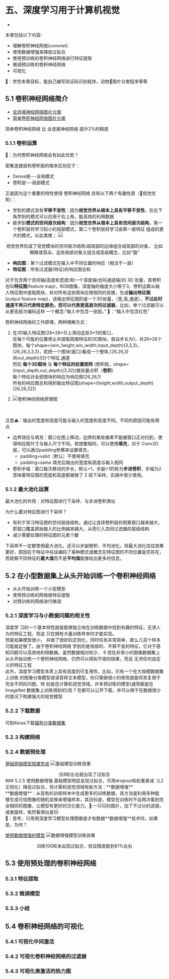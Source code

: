 # 五、深度学习用于计算机视觉
-
本章包括以下内容:

* 理解卷积神经网络(convnet)
* 使用数据增强来降低过拟合
* 使用预训练的卷积神经网络进行特征提取
* 微调预训练的卷积神经网络
* 可视化

👻：学完本章目标，能自己编写验证码识别程序，动物🐒图片分类程序等等

## 5.1 卷积神经网络简介
* [全连接神经网络图片分类](https://github.com/CLgithub/tensorFlowLearn/blob/master/learn2/0-book/3/book2.1.py)
* [简单卷积神经网络图片分类](https://github.com/CLgithub/tensorFlowLearn/blob/master/learn2/0-book/5/book5.1.py)

简单卷积神经网络 比 全连接神经网络 提升2%的精度

### 5.1.1 卷积运算
👻：为何卷积神经网络会有如此优势？

密集连接层和卷积层的根本区别在于：

* Dense层---全局模式
* 卷积层---局部模式

正是因为这个重要的特性使得 卷积神经网络 具有以下两个有趣性质（👻视觉优势）：

* 学到的模式具有**平移不变性**：因为**视觉世界从根本上具有平移不变性**，在左下角学到的模式可以应用于右上角，能高效的利用数据
* 能学到**模式的空间层次结构**：因为**视觉世界从根本上具有空间层次结构**，第一个卷积层将学习较小的局部模式，第二个卷积层将学习由第一层特征 组成的更大的模式，以此类推；
![](images/5.1-1.png)
<center>视觉世界形成了视觉模块的空间层次结构:超局部的边缘组合成局部的对象， 比如眼睛或耳朵，这些局部对象又组合成高级概念，比如“猫”</center>


* **响应图**：某个过滤模式在输入中不同位置的响应（相当于一层）
* **特征图**：所有过滤器(特征)的响应图总和

对于包含两个空间轴(高度和宽度)和一个深度轴(也叫通道轴)的 3D 张量，其卷积也叫**特征图**(feature map)，RGB图像，深度轴的维度大小等于3，卷积运算从输入特征图中提取图块，并对所有这些图块应用相同的变换，生成**输出特征图**(output feature map)，该输出特征图扔是一个3D张量，（宽,高,通道），**不过此时通道不再只代表特定颜色，而可以代表更高层次的过滤器**，比如，单个过滤器可以从更高层次编码这样 一个概念:“输入中包含一张脸。” 👻：“输入中包含红色”

卷积神经网络的工作原理，两种理解方式：

1. 在3D输入特征图(28\*28\*3)上滑动这些3*3的窗口，<br>
在每个可能的位置停止并提取周围特征的3D图块，假设步长为1，共26\*26个图块，每个shape=(win\_height,win\_width,input\_depth)(3,3,3)，(26,26,3,3,3)，若把一个图块(窗口)看成一个整体,(26,26,3)<br>
共out\_depth(32)个特征,通道<br>
然后 **每个3D图块** 与 **每个特征的权重矩阵** (卷积核，shape=(input\_depth,out\_depth)(3,32))做张量点积（**卷积**）<br>
每个特征对全部图块的响应为响应图(26,26,1)<br>
所有的响应图总和得到输出特征图(shape=(height,width,output\_depth)(26,26,32))

2. ![卷积神经网络原理图](images/5.1-2_卷积神经网络原理图.png)
<br><br><br>

注意⚠️：输出的宽度和高度可能与输入的宽度和高度不同。不同的原因可能有两点

* 边界效应与填充：窗口在图上移动，边界的某些像素不能被窗口正对扫到，使得响应图尺寸与输入尺寸不同。若想要相同，可以使用**填充**，对于 Conv2D 层，可以通过padding参赛来设置填充，
	* padding=valid（默认）不使用填充
	* padding=same 填充后输出的宽度和高度与输入相同
* 卷积步幅：窗口每次移动的步长，默认=1，步副>1的称为**步进卷积**，步幅为2意味着特征图的宽度和高度都被做了 2 倍下采样，实践中很少使用。

### 5.1.2 最大池化运算
最大池化的作用：对特征图进行下采样，与步进卷积类似

为什么要对特征图进行下采样？

* 有利于学习特征图的空间层级结构，通过让连续卷积层的观察窗口越来越大，即窗口覆盖原始输入的比例越来越大，从而引入空间过滤器的层级结构
* 减少需要处理的特征图的元素个数

下采样不一定都使用最大池化，还可以步副卷积、平均池化，但最大池化往往效果更好，原因在于特征中往往编码了某种模式或概念在特征图的不同位置是否存在，而观察不同特征的**最大值**而不是**平均值**能够给出更多的信息。


## 5.2 在小型数据集上从头开始训练一个卷积神经网络
* 从头开始训练一个小型模型
* 使用预训练的网络做特征提取
* 对预训练的网络进行微调

### 5.2.1 深度学习与小数据问题的相关性
深度学 习的一个基本特性就是能够独立地在训练数据中找到有趣的特征，无须人为的特征工程，而这 只在拥有大量训练样本时才能实现。<br>
但是如果模型很小， 并做了很好的正则化，同时任务非常简单，那么几百个样本可能就足够了。由于卷积神经网络 学到的是局部的、平移不变的特征，它对于感知问题可以高效地利用数据。虽然数据相对较少， 6 但在非常小的图像数据集上从头开始训练一个卷积神经网络，仍然可以得到不错的结果，而且 无须任何自定义的特征工程<br>
此外，深度学习模型本质上具有高度的可复用性，比如，已有一个在大规模数据集上训练 的图像分类模型或语音转文本模型，你只需做很小的修改就能将其复用于完全不同的问题。特 别是在计算机视觉领域，许多预训练的模型(通常都是在 ImageNet 数据集上训练得到的)现 7 在都可以公开下载，并可以用于在数据很少的情况下构建强大的视觉模型

### 5.2.2 下载数据
可到Keras下载[猫狗分类数据集](https://www.kaggle.com/c/dogs-vs-cats/data)

### 5.2.3 构建网络
### 5.2.4 数据预处理
[基础网络模型搭建完成](https://github.com/CLgithub/tensorFlowLearn/blob/master/learn2/0-book/5/book5.2.py)
![基础模型训练效果](images/5.2-1.png)
<center>仅8轮左右就出现了过拟合</center>
### 5.2.5 使用数据增强
基础模型明显呈现过拟合，可用dropout和权重衰减（L2正则化）降低过拟合，但计算机视觉领域有新方法：**数据增强**<br>
**数据增强**：从现有的训练样本中生成更多的训练数据，其方法是利用多种能够生成可信图像的随机变换来增强样本，其目标是，模型在训练时不会两次看到完全相同的图像，让模型有更好的泛化能力。👻:一只🐱的图片，加了不过分的滤镜，或者旋转，依然看得出是🐱<br>
👻：思考，只用用深度学习模型处理图像是才有数据**数据增强**技术吗，如果是，为何？

[使用数据增强的模型](https://github.com/CLgithub/tensorFlowLearn/blob/master/learn2/0-book/5/book5.2.5.py)
![数据增强模型训练效果](images/5.2-2.png)
<center>训练100轮未出现过拟合，验证精度能到81%左右</center>

## 5.3 使用预处理的卷积神经网络
### 5.3.1 特征提取
### 5.3.2 微调模型
### 5.3.3 小结
## 5.4 卷积神经网络的可视化
### 5.4.1 可视化中间激活
### 5.4.2 可视化卷积神经网络的过滤器
### 5.4.3 可视化类激活的热力图
